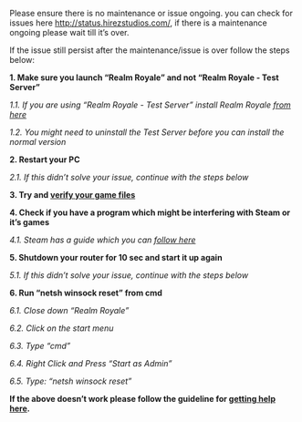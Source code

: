Please ensure there is no maintenance or issue ongoing. you can check for issues here http://status.hirezstudios.com/, if there is a maintenance ongoing please wait till it’s over. 

If the issue still persist after the maintenance/issue is over follow the steps below:

**1. Make sure you launch “Realm Royale” and not “Realm Royale - Test Server”**

_1.1. If you are using “Realm Royale - Test Server” install Realm Royale [from here](https://store.steampowered.com/app/813820/Realm_Royale)_

_1.2. You might need to uninstall the Test Server before you can install the normal version_

**2. Restart your PC**

_2.1. If this didn’t solve your issue, continue with the steps below_

**3. Try and [verify your game files](https://github.com/RRHelpSquad/Helpdesk/wiki/Verify-the-Game-Files)**

**4. Check if you have a program which might be interfering with Steam or it’s games**

_4.1. Steam has a guide which you can [follow here](https://support.steampowered.com/kb_article.php?ref=1456-EUDN-2493)_

**5. Shutdown your router for 10 sec and start it up again**

_5.1. If this didn’t solve your issue, continue with the steps below_

**6. Run “netsh winsock reset” from cmd**

_6.1. Close down “Realm Royale”_

_6.2. Click on the start menu_

_6.3. Type “cmd”_

_6.4. Right Click and Press “Start as Admin”_

_6.5. Type: “netsh winsock reset”_

**If the above doesn’t work please follow the guideline for [getting help here](https://github.com/RRHelpSquad/Helpdesk/wiki/Getting-Help).**
